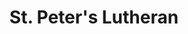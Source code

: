 ---
title: St. Peter's Lutheran
tags: john
image: /files/St_Peters/St_Peters_2000.jpg
imageBase: St_Peters
alt: Family standing outside St. Peter's Lutheran Church in Shady Bend, Kansas.
imageDate: September 1985
location: Shady Bend, KS
camera: Argus C3
orientation: portrait
metaDescription: Family standing outside St. Peter's Lutheran Church in Shady Bend, Kansas.
---